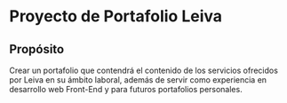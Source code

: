 # Proyecto de Portafolio Leiva
## Propósito
Crear un portafolio que contendrá el contenido de los servicios ofrecidos por Leiva
en su ámbito laboral, además de servir como experiencia en desarrollo web Front-End y
para futuros portafolios personales.